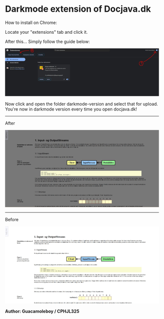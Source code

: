 # Darkmode extension of Docjava.dk

How to install on Chrome:

Locate your "extensions" tab and click it.

After this... Simply follow the guide below:

![Visuals](/images/how-to.jpg)

Now click and open the folder darkmode-version and select that for upload. 
You're now in darkmode version every time you open docjava.dk!

_________________________________________

After

![Visuals](/images/after.jpg)

_________________________________________

Before

![Visuals](/images/before.jpg)

**Author: Guacamoleboy / CPHJL325**
